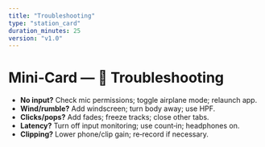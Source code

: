 ```yaml
---
title: "Troubleshooting"
type: "station_card"
duration_minutes: 25
version: "v1.0"
---
```


# Mini‑Card — 🧰 Troubleshooting

- **No input?** Check mic permissions; toggle airplane mode; relaunch app.
- **Wind/rumble?** Add windscreen; turn body away; use HPF.
- **Clicks/pops?** Add fades; freeze tracks; close other tabs.
- **Latency?** Turn off input monitoring; use count‑in; headphones on.
- **Clipping?** Lower phone/clip gain; re‑record if necessary.
